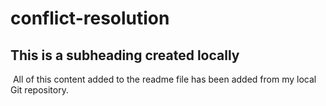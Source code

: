 # conflict-resolution

## This is a subheading created locally
​
  All of this content added to the readme file has been added from my local Git repository.